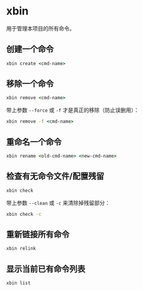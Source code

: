 # xbin

用于管理本项目的所有命令。

## 创建一个命令

```cmd
xbin create <cmd-name>
```

## 移除一个命令

```cmd
xbin remove <cmd-name>
```

带上参数 `--force` 或 `-f` 才是真正的移除（防止误删用）：

```cmd
xbin remove -f <cmd-name>
```

## 重命名一个命令

```cmd
xbin rename <old-cmd-name> <new-cmd-name>
```

## 检查有无命令文件/配置残留

```cmd
xbin check
```

带上参数 `--clean` 或 `-c` 来清除掉残留部分：

```cmd
xbin check -c
```

## 重新链接所有命令

```cmd
xbin relink
```

## 显示当前已有命令列表

```cmd
xbin list
```
